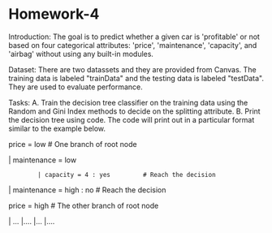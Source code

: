 # Homework-4

Introduction:
The goal is to predict whether a given car is 'profitable' or not based on four categorical attributes: 'price', 'maintenance', 'capacity', and 'airbag' without using any built-in modules.

Dataset:
There are two datassets and they are provided from Canvas. The training data is labeled "trainData" and the testing data is labeled "testData". They are used to evaluate performance.

Tasks:
A. Train the decision tree classifier on the training data using the Random and Gini Index methods to decide on the splitting attribute.
B. Print the decision tree using code. The code will print out in a particular format similar to the example below.

price = low    # One branch of root node

| maintenance = low    

            | capacity = 4 : yes         # Reach the decision
            
| maintenance = high : no         # Reach the decision

price = high    # The other branch of root node

| …
       |….
|…
       |….
